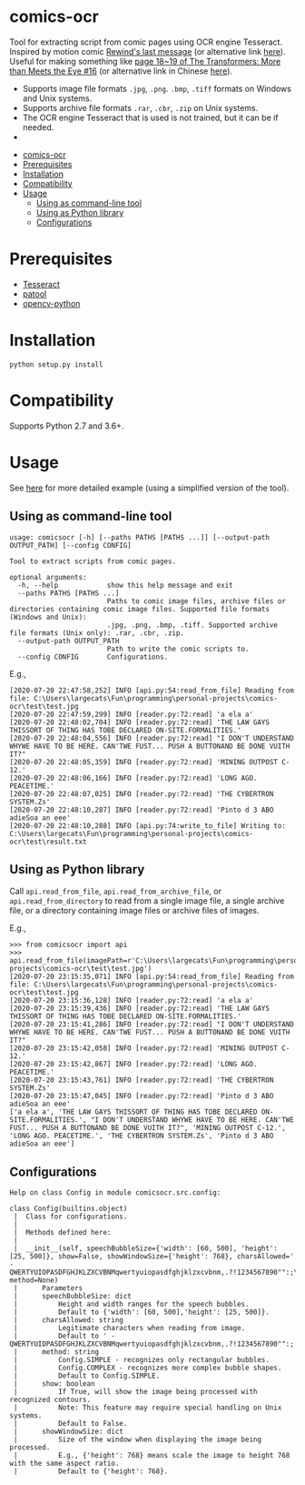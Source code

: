 # comics-ocr
Tool for extracting script from comic pages using OCR engine Tesseract. Inspired by motion comic [Rewind's last message](https://www.youtube.com/watch?v=1LBFR90f6rg) (or alternative link [here](https://www.bilibili.com/video/av2786047)). Useful for making something like [page 18~19 of The Transformers: More than Meets the Eye #16](https://www.transformers.kiev.ua/index.php?pageid=idw) (or alternative link in Chinese [here](http://www.tfg2.com/read.php?tid-45122.html)). 

* Supports image file formats `.jpg`, `.png`. `.bmp`, `.tiff` formats on Windows and Unix systems. 
* Supports archive file formats `.rar`, `.cbr`, `.zip` on Unix systems.
* The OCR engine Tesseract that is used is not trained, but it can be if needed.
* 

- [comics-ocr](#comics-ocr)
- [Prerequisites](#prerequisites)
- [Installation](#installation)
- [Compatibility](#compatibility)
- [Usage](#usage)
  - [Using as command-line tool](#using-as-command-line-tool)
  - [Using as Python library](#using-as-python-library)
  - [Configurations](#configurations)

# Prerequisites
* [Tesseract](https://github.com/tesseract-ocr/tessdoc/blob/master/Home.md)
* [patool](https://github.com/wummel/patool)
* [opencv-python](https://pypi.org/project/opencv-python/)

# Installation

```
python setup.py install
```

# Compatibility
Supports Python 2.7 and 3.6+.


# Usage
See [here](https://largecats.github.io/2019/06/20/ocr-with-comics/) for more detailed example (using a simplified version of the tool).
## Using as command-line tool
```
usage: comicsocr [-h] [--paths PATHS [PATHS ...]] [--output-path OUTPUT_PATH] [--config CONFIG]

Tool to extract scripts from comic pages.

optional arguments:
  -h, --help            show this help message and exit
  --paths PATHS [PATHS ...]
                        Paths to comic image files, archive files or directories containing comic image files. Supported file formats (Windows and Unix):
                        .jpg, .png, .bmp, .tiff. Supported archive file formats (Unix only): .rar, .cbr, .zip.
  --output-path OUTPUT_PATH
                        Path to write the comic scripts to.
  --config CONFIG       Configurations.
```
E.g.,
```
[2020-07-20 22:47:58,252] INFO [api.py:54:read_from_file] Reading from file: C:\Users\largecats\Fun\programming\personal-projects\comics-ocr\test\test.jpg
[2020-07-20 22:47:59,299] INFO [reader.py:72:read] 'a ela a'
[2020-07-20 22:48:02,704] INFO [reader.py:72:read] 'THE LAW GAYS THISSORT OF THING HAS TOBE DECLARED ON-SITE.FORMALITIES.'
[2020-07-20 22:48:04,556] INFO [reader.py:72:read] "I DON'T UNDERSTAND WHYWE HAVE TO BE HERE. CAN'TWE FUST... PUSH A BUTTONAND BE DONE VUITH IT?"
[2020-07-20 22:48:05,359] INFO [reader.py:72:read] 'MINING OUTPOST C-12.'
[2020-07-20 22:48:06,166] INFO [reader.py:72:read] 'LONG AGO. PEACETIME.'
[2020-07-20 22:48:07,025] INFO [reader.py:72:read] 'THE CYBERTRON SYSTEM.Zs'
[2020-07-20 22:48:10,287] INFO [reader.py:72:read] 'Pinto d 3 ABO adieSoa an eee'
[2020-07-20 22:48:10,288] INFO [api.py:74:write_to_file] Writing to: C:\Users\largecats\Fun\programming\personal-projects\comics-ocr\test\result.txt
```

## Using as Python library
Call `api.read_from_file`, `api.read_from_archive_file`, or `api.read_from_directory` to read from a single image file, a single archive file, or a directory containing image files or archive files of images.

E.g.,
```
>>> from comicsocr import api
>>> api.read_from_file(imagePath=r'C:\Users\largecats\Fun\programming\personal-projects\comics-ocr\test\test.jpg')
[2020-07-20 23:15:35,071] INFO [api.py:54:read_from_file] Reading from file: C:\Users\largecats\Fun\programming\personal-projects\comics-ocr\test\test.jpg
[2020-07-20 23:15:36,128] INFO [reader.py:72:read] 'a ela a'
[2020-07-20 23:15:39,436] INFO [reader.py:72:read] 'THE LAW GAYS THISSORT OF THING HAS TOBE DECLARED ON-SITE.FORMALITIES.'
[2020-07-20 23:15:41,286] INFO [reader.py:72:read] "I DON'T UNDERSTAND WHYWE HAVE TO BE HERE. CAN'TWE FUST... PUSH A BUTTONAND BE DONE VUITH IT?"
[2020-07-20 23:15:42,058] INFO [reader.py:72:read] 'MINING OUTPOST C-12.'
[2020-07-20 23:15:42,867] INFO [reader.py:72:read] 'LONG AGO. PEACETIME.'
[2020-07-20 23:15:43,761] INFO [reader.py:72:read] 'THE CYBERTRON SYSTEM.Zs'
[2020-07-20 23:15:47,045] INFO [reader.py:72:read] 'Pinto d 3 ABO adieSoa an eee'
['a ela a', 'THE LAW GAYS THISSORT OF THING HAS TOBE DECLARED ON-SITE.FORMALITIES.', "I DON'T UNDERSTAND WHYWE HAVE TO BE HERE. CAN'TWE FUST... PUSH A BUTTONAND BE DONE VUITH IT?", 'MINING OUTPOST C-12.', 'LONG AGO. PEACETIME.', 'THE CYBERTRON SYSTEM.Zs', 'Pinto d 3 ABO adieSoa an eee']
```

## Configurations
```
Help on class Config in module comicsocr.src.config:

class Config(builtins.object)
 |  Class for configurations.
 |
 |  Methods defined here:
 |
 |  __init__(self, speechBubbleSize={'width': [60, 500], 'height': [25, 500]}, show=False, showWindowSize={'height': 768}, charsAllowed=' -QWERTYUIOPASDFGHJKLZXCVBNMqwertyuiopasdfghjklzxcvbnm,.?!1234567890"":;\'', method=None)
 |      Parameters
 |      speechBubbleSize: dict
 |          Height and width ranges for the speech bubbles.
 |          Default to {'width': [60, 500],'height': [25, 500]}.
 |      charsAllowed: string
 |          Legitimate characters when reading from image.
 |          Default to ' -QWERTYUIOPASDFGHJKLZXCVBNMqwertyuiopasdfghjklzxcvbnm,.?!1234567890"":;''.
 |      method: string
 |          Config.SIMPLE - recognizes only rectangular bubbles.
 |          Config.COMPLEX - recognizes more complex bubble shapes.
 |          Default to Config.SIMPLE.
 |      show: boolean
 |          If True, will show the image being processed with recognized contours.
 |          Note: This feature may require special handling on Unix systems.
 |          Default to False.
 |      showWindowSize: dict
 |          Size of the window when displaying the image being processed.
 |          E.g., {'height': 768} means scale the image to height 768 with the same aspect ratio.
 |          Default to {'height': 768}.
```